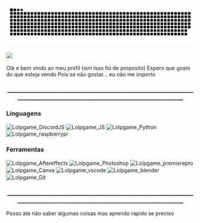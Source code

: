 ![Snake animation](https://github.com/Lolpgame/Lolpgame/blob/main/github-contribution-grid-snake.svg)

<img src="https://i.pinimg.com/originals/7d/07/a2/7d07a255678962d30d8717dcf5dbd266.gif"/>

Olá e bem vindo ao meu prefil (sim isso foi de proposito)
Espero que goste do que esteja vendo 
Pois se não gostar... 
eu não me importo
<h3 align="center">_________________________________________________________________________________________________________________________</h3>
<h3 align="left">Linguagens</h3>
<p align="left">
<img align="center" alt="Lolpgame_DiscordJS" height="30" width="40" src="https://cdn.jsdelivr.net/gh/devicons/devicon/icons/discordjs/discordjs-plain.svg" title="DiscordJS">
<img align="center" alt="Lolpgame_JS" height="30" width="40" src="https://cdn.jsdelivr.net/gh/devicons/devicon/icons/javascript/javascript-plain.svg" title="JavaScript">
<img align="center" alt="Lolpgame_Python" height="30" width="40" src="https://cdn.jsdelivr.net/gh/devicons/devicon/icons/python/python-plain.svg" title="Python">
<img align="center" alt="Lolpgame_raspberrypi" height="30" width="40" src="https://cdn.jsdelivr.net/gh/devicons/devicon/icons/raspberrypi/raspberrypi-original.svg" title="Raspberrypi">
<h3 align="left">Ferramentas</h3>
<p align="left">
<img align="center" alt="Lolpgame_Aftereffects" height="30" width="40" src="https://cdn.jsdelivr.net/gh/devicons/devicon/icons/aftereffects/aftereffects-original.svg" title="Aftereffects">
<img align="center" alt="Lolpgame_Photoshop" height="30" width="40" src="https://cdn.jsdelivr.net/gh/devicons/devicon/icons/photoshop/photoshop-plain.svg" title="Photoshop">
<img align="center" alt="Lolpgame_premierepro" height="30" width="40" src="https://cdn.jsdelivr.net/gh/devicons/devicon/icons/premierepro/premierepro-original.svg" title="Premierepro">
<img align="center" alt="Lolpgame_Canva" height="30" width="40" src="https://cdn.jsdelivr.net/gh/devicons/devicon/icons/canva/canva-original.svg" title="Canva">
<img align="center" alt="Lolpgame_vscode" height="30" width="40" src="https://cdn.jsdelivr.net/gh/devicons/devicon/icons/vscode/vscode-original.svg" title="Vscode">
<img align="center" alt="Lolpgame_blender" height="30" width="40" src="https://cdn.jsdelivr.net/gh/devicons/devicon/icons/blender/blender-original.svg" title="Blender">
<img name="git" align="center" alt="Lolpgame_Git" height="30" width="40" src="https://cdn.jsdelivr.net/gh/devicons/devicon/icons/git/git-original.svg" title="Git">
<h3 align="center">_________________________________________________________________________________________________________________________</h3>

Posso ate não saber algumas coisas mas aprendo rapido se preciso
